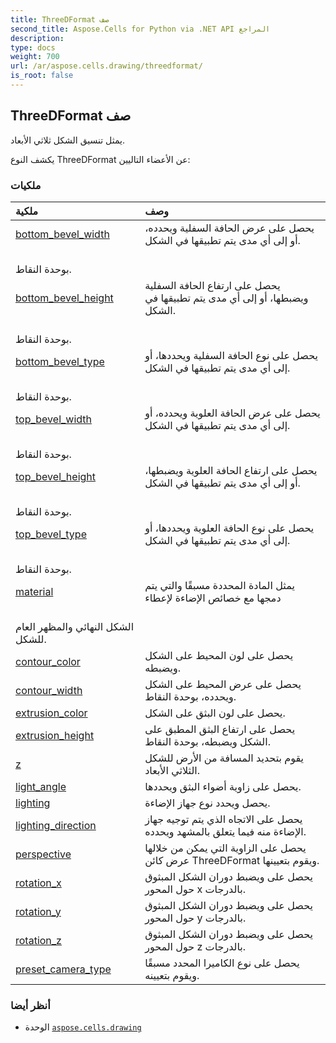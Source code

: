 ```yaml
---
title: ThreeDFormat صف
second_title: Aspose.Cells for Python via .NET API المراجع
description:
type: docs
weight: 700
url: /ar/aspose.cells.drawing/threedformat/
is_root: false
---
```

##  ThreeDFormat صف
يمثل تنسيق الشكل ثلاثي الأبعاد.



يكشف النوع ThreeDFormat عن الأعضاء التاليين:

###  ملكيات
| ملكية| وصف|
| :- | :- |
| [bottom_bevel_width](/cells/python-net/ar/aspose.cells.drawing/threedformat/bottom_bevel_width) | يحصل على عرض الحافة السفلية ويحدده، أو إلى أي مدى يتم تطبيقها في الشكل.<br/> بوحدة النقاط.|
| [bottom_bevel_height](/cells/python-net/ar/aspose.cells.drawing/threedformat/bottom_bevel_height) | يحصل على ارتفاع الحافة السفلية ويضبطها، أو إلى أي مدى يتم تطبيقها في الشكل.<br/> بوحدة النقاط.|
| [bottom_bevel_type](/cells/python-net/ar/aspose.cells.drawing/threedformat/bottom_bevel_type) | يحصل على نوع الحافة السفلية ويحددها، أو إلى أي مدى يتم تطبيقها في الشكل.<br/> بوحدة النقاط.|
| [top_bevel_width](/cells/python-net/ar/aspose.cells.drawing/threedformat/top_bevel_width) | يحصل على عرض الحافة العلوية ويحدده، أو إلى أي مدى يتم تطبيقها في الشكل.<br/> بوحدة النقاط.|
| [top_bevel_height](/cells/python-net/ar/aspose.cells.drawing/threedformat/top_bevel_height) | يحصل على ارتفاع الحافة العلوية ويضبطها، أو إلى أي مدى يتم تطبيقها في الشكل.<br/> بوحدة النقاط.|
| [top_bevel_type](/cells/python-net/ar/aspose.cells.drawing/threedformat/top_bevel_type) | يحصل على نوع الحافة العلوية ويحددها، أو إلى أي مدى يتم تطبيقها في الشكل.<br/> بوحدة النقاط.|
| [material](/cells/python-net/ar/aspose.cells.drawing/threedformat/material) | يمثل المادة المحددة مسبقًا والتي يتم دمجها مع خصائص الإضاءة لإعطاء<br/> الشكل النهائي والمظهر العام للشكل.|
| [contour_color](/cells/python-net/ar/aspose.cells.drawing/threedformat/contour_color) | يحصل على لون المحيط على الشكل ويضبطه.|
| [contour_width](/cells/python-net/ar/aspose.cells.drawing/threedformat/contour_width) | يحصل على عرض المحيط على الشكل ويحدده، بوحدة النقاط.|
| [extrusion_color](/cells/python-net/ar/aspose.cells.drawing/threedformat/extrusion_color) | يحصل على لون البثق على الشكل.|
| [extrusion_height](/cells/python-net/ar/aspose.cells.drawing/threedformat/extrusion_height) |يحصل على ارتفاع البثق المطبق على الشكل ويضبطه، بوحدة النقاط.|
| [z](/cells/python-net/ar/aspose.cells.drawing/threedformat/z) | يقوم بتحديد المسافة من الأرض للشكل الثلاثي الأبعاد.|
| [light_angle](/cells/python-net/ar/aspose.cells.drawing/threedformat/light_angle) | يحصل على زاوية أضواء البثق ويحددها.|
| [lighting](/cells/python-net/ar/aspose.cells.drawing/threedformat/lighting) | يحصل ويحدد نوع جهاز الإضاءة.|
| [lighting_direction](/cells/python-net/ar/aspose.cells.drawing/threedformat/lighting_direction) | يحصل على الاتجاه الذي يتم توجيه جهاز الإضاءة منه فيما يتعلق بالمشهد ويحدده.|
| [perspective](/cells/python-net/ar/aspose.cells.drawing/threedformat/perspective) | يحصل على الزاوية التي يمكن من خلالها عرض كائن ThreeDFormat ويقوم بتعيينها.|
| [rotation_x](/cells/python-net/ar/aspose.cells.drawing/threedformat/rotation_x) | يحصل على ويضبط دوران الشكل المبثوق حول المحور x بالدرجات.|
| [rotation_y](/cells/python-net/ar/aspose.cells.drawing/threedformat/rotation_y) | يحصل على ويضبط دوران الشكل المبثوق حول المحور y بالدرجات.|
| [rotation_z](/cells/python-net/ar/aspose.cells.drawing/threedformat/rotation_z) | يحصل على ويضبط دوران الشكل المبثوق حول المحور z بالدرجات.|
| [preset_camera_type](/cells/python-net/ar/aspose.cells.drawing/threedformat/preset_camera_type) | يحصل على نوع الكاميرا المحدد مسبقًا ويقوم بتعيينه.|



###  أنظر أيضا
* الوحدة [`aspose.cells.drawing`](..)
